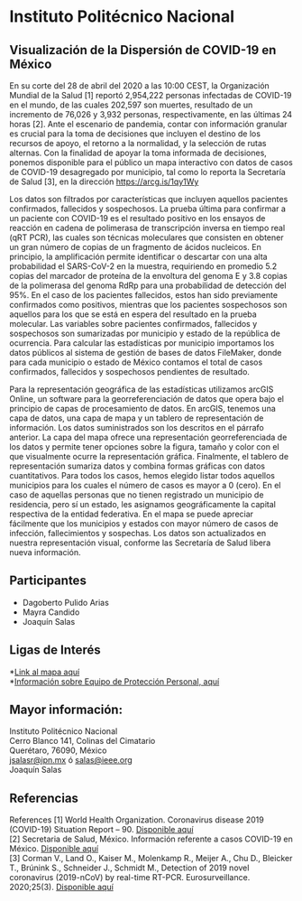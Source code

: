 # Instituto Politécnico Nacional

##  Visualización de la Dispersión de COVID-19 en México


En su corte del 28 de abril del 2020 a las 10:00 CEST, la Organización Mundial de la Salud [1] reportó 2,954,222 personas infectadas de COVID-19 en el mundo, de las cuales 202,597 son muertes, resultado de un incremento de 76,026 y 3,932 personas, respectivamente, en las últimas 24 horas [2]. Ante el escenario de pandemia, contar con información granular es crucial para la toma de decisiones que incluyen el destino de los recursos de apoyo, el retorno a la normalidad, y la selección de rutas alternas. Con la finalidad de apoyar la toma informada de decisiones, ponemos disponible para el público un mapa interactivo con datos de casos de COVID-19 desagregado por municipio, tal como lo reporta la Secretaría de Salud [3], en la dirección https://arcg.is/1qy1Wy</br>

Los datos son filtrados por características que incluyen aquellos pacientes confirmados, fallecidos y sospechosos. La prueba última para confirmar a un paciente con COVID-19 es el resultado positivo en los ensayos de reacción en cadena de polimerasa de transcripción inversa en tiempo real (qRT PCR), las cuales son técnicas moleculares que consisten en obtener un gran número de copias de un fragmento de ácidos nucleicos. En principio, la amplificación permite identificar o descartar con una alta probabilidad el SARS-CoV-2 en la muestra, requiriendo en promedio 5.2 copias del marcador de proteína de la envoltura del genoma E y 3.8 copias de la polimerasa del genoma RdRp para una probabilidad de detección del 95%. En el caso de los pacientes fallecidos, estos han sido previamente confirmados como positivos, mientras que los pacientes sospechosos son aquellos para los que se está en espera del resultado en la prueba molecular. Las variables sobre pacientes confirmados, fallecidos y sospechosos son sumarizadas por municipio y estado de la república de ocurrencia. Para calcular las estadísticas por municipio importamos los datos públicos al sistema de gestión de bases de datos FileMaker, donde para cada municipio o estado de México contamos el total de casos confirmados, fallecidos y sospechosos pendientes de resultado.</br>

Para la representación geográfica de las estadísticas utilizamos arcGIS Online, un software para la georreferenciación de datos que opera bajo el principio de capas de procesamiento de datos. En arcGIS, tenemos una capa de datos, una capa de mapa y un tablero de representación de información. Los datos suministrados son los descritos en el párrafo anterior. La capa del mapa ofrece una representación georreferenciada de los datos y permite tener opciones sobre la figura, tamaño y color con el que visualmente ocurre la representación gráfica. Finalmente, el tablero de representación sumariza datos y combina formas gráficas con datos cuantitativos. 
Para todos los casos, hemos elegido listar todos aquellos municipios para los cuales el número de casos es mayor a 0 (cero). En el caso de aquellas personas que no tienen registrado un municipio de residencia, pero sí un estado, les asignamos geográficamente la capital respectiva de la entidad federativa. En el mapa se puede apreciar fácilmente que los municipios y estados con mayor número de casos de infección, fallecimientos y sospechas. Los datos son actualizados en nuestra representación visual, conforme las Secretaría de Salud libera nueva información. </br>


## Participantes
* Dagoberto Pulido Arias
* Mayra Candido
* Joaquín Salas


## Ligas de Interés
*[Link al mapa aquí](https://arcg.is/1qy1Wy)</br>
*[Información sobre Equipo de Protección Personal, aquí](https://github.com/CICATA/covid19)


## Mayor información:
Instituto Politécnico Nacional</br>
Cerro Blanco 141, Colinas del Cimatario</br>
Querétaro, 76090, México</br>
jsalasr@ipn.mx ó salas@ieee.org</br>
Joaquín Salas</br>



## Referencias

References
[1]	World Health Organization. Coronavirus disease 2019 (COVID-19) Situation Report – 90. [Disponible aquí](https://tinyurl.com/who-covid19-situation)</br>
[2]	Secretaria de Salud, México. Información referente a casos COVID-19 en México. [Disponible aquí](https://tinyurl.com/mexico-covid)</br>
[3]	Corman V., Land O., Kaiser M., Molenkamp R., Meijer A., Chu D., Bleicker T., Brúnink S., Schneider J., Schmidt M., Detection of 2019 novel coronavirus (2019-nCoV) by real-time RT-PCR.  Eurosurveillance. 2020;25(3). [Disponible aquí](https://tinyurl.com/eu-cdc-test)</br>




 

